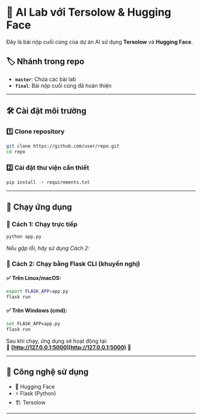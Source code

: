 # 🚀 AI Lab với Tersolow & Hugging Face

Đây là bài nộp cuối cùng của dự án AI sử dụng **Tersolow** và **Hugging Face**.

## 🏷 Nhánh trong repo
- **`master`**: Chứa các bài lab  
- **`final`**: Bài nộp cuối cùng đã hoàn thiện  

---

## 🛠 Cài đặt môi trường

### 1️⃣ Clone repository
```bash
git clone https://github.com/user/repo.git
cd repo
```

### 2️⃣ Cài đặt thư viện cần thiết
```bash
pip install -r requirements.txt
```

---

## 🚀 Chạy ứng dụng 

### 🔹 Cách 1: Chạy trực tiếp
```bash
python app.py
```
*Nếu gặp lỗi, hãy sử dụng Cách 2:*

### 🔹 Cách 2: Chạy bằng Flask CLI (khuyến nghị)

#### ✅ Trên Linux/macOS:
```bash
export FLASK_APP=app.py
flask run
```

#### ✅ Trên Windows (cmd):
```bash
set FLASK_APP=app.py
flask run
```

Sau khi chạy, ứng dụng sẽ hoạt động tại:  
🔗 **[http://127.0.0.1:5000](http://127.0.0.1:5000)** 🚀  

---

## 📌 Công nghệ sử dụng
- 🧠 Hugging Face  
- ⚡ Flask (Python)  
- 🏗 Tersolow  

---

